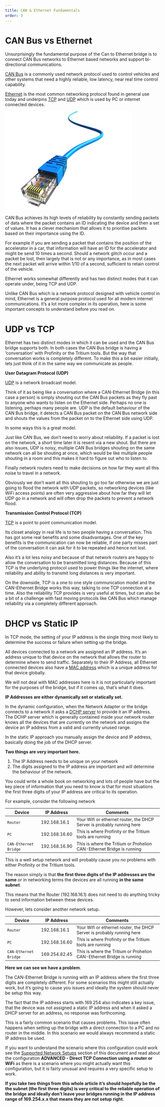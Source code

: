```yaml
---
title: CAN & Ethernet Fundamentals
order: 3
---
```


# CAN Bus vs Ethernet

Unsurprisingly the fundamental purpose of the Can to Ethernet bridge is to connect CAN Bus networks to Ethernet based networks and support bi-directional communications.

[CAN Bus](https://en.wikipedia.org/wiki/CAN_bus) is a commonly used network protocol used to control vehicles and other systems that need a highly reliable, low latency, near real time control capability. 

[Ethernet](https://en.wikipedia.org/wiki/Ethernet) is the most common networking protocol found in general use today and underpins [TCP](https://en.wikipedia.org/wiki/Transmission_Control_Protocol) and [UDP](https://en.wikipedia.org/wiki/User_Datagram_Protocol) which is used by PC or internet connected devices.

![Profinity](images/EthernetCable.jpg)

CAN Bus achieves its high levels of reliability by constantly sending packets of data where the packet contains an ID indicating the device and then a set of values. It has a clever mechanism that allows it to prioritise packets based on their importance using the ID. 

For example if you are sending a packet that contains the position of the accelerator in a car, that information will have an ID for the accelerator and might be send 10 times a second. Should a network glitch occur and a packet be lost, then largely that is not or any importance, as in most cases the next packet will arrive within 1/10 of a second, sufficient to retain control of the vehicle.

Ethernet works somewhat differently and has two distinct modes that it can operate under, being TCP and UDP. 

Unlike CAN Bus which is a network protocol designed with vehicle control in mind, Ethernet is a general purpose protocol used for all modern internet communications. It’s a lot more complex in its operation, here is some important concepts to understand before you read on.

# UDP vs TCP

Ethernet has two distinct modes in which it can be used and the CAN Bus bridge supports both. In both cases the CAN Bus bridge is having a ‘conversation’ with Profinity or the Tritium tools. But the way that conversation works is completely different. To make this a bit easier initially, lets just think of it in the same way we communicate as people.

**User Datagram Protocol (UDP)**

[UDP](https://en.wikipedia.org/wiki/User_Datagram_Protocol) is a network broadcast model. 

Think of it as being like a conversation where a CAN-Ethernet Bridge (in this case a person) is simply shouting out the CAN Bus packets as they fly past to anyone who wants to listen on the Ethernet side. Perhaps no one is listening, perhaps many people are. UDP is the default behaviour of the CAN Bus bridge, it detects a CAN Bus packet on the CAN Bus network side and shouts the values from the packet on to the Ethernet side using UDP.

In some ways this is a great model. 

Just like CAN Bus, we don’t need to worry about reliability. If a packet is lost on the network, a short time later it is resent via a new shout. But there are also issues, UDP is noisy, multiple CAN Bus bridges shouting on the same network can all be shouting at once, which would be like multiple people shouting in a room and this makes it hard to figure out who to listen to.

Finally network routers need to make decisions on how far they want all this noise to travel in a network. 

Obviously we don’t want all this shouting to go too far otherwise we are just going to flood the network with UDP packets, so networking devices (like WiFi access points) are often very aggressive about how far they will let UDP go in a network and will often drop the packets to prevent a network flood.

**Transmission Control Protocol (TCP)**

[TCP](https://en.wikipedia.org/wiki/Transmission_Control_Protocol) is a point to point communication model. 

Its closet analogy in real life is to two people having a conversation. This has got some real benefits and some disadvantages. One of the key benefits is the communication can now be reliable, if one party misses part of the conversation it can ask for it to be repeated and hence not lost. 

Also it’s a lot less noisy and because of that network routers are happy to allow the conversation to be transmitted long distances. Because of this TCP is the underlying protocol used to power things like the internet, where reliability and ability to transmit long distances is very important. 

On the downside, TCP is a one to one style communication model and the CAN-Ethernet Bridge works this way, talking to one TCP connection at a time. Also the reliability TCP provides is very useful at times, but can also be a bit of a challenge with fast moving protocols like CAN Bus which manage reliability via a completely different approach.


# DHCP vs Static IP

In TCP mode, the setting of your IP address is the single thing most likely to determine the success or failure when setting up the bridge.

All devices connected to a network are assigned an IP address. It’s an address unique to that device on the network that allows the router to determine where to send traffic. Separately to their IP Address, all Ethernet connected devices also have a [MAC address](https://en.wikipedia.org/wiki/MAC_address) which is a unique address for that device globally. 

We will not deal with MAC addresses here is it is not particularly important for the purposes of the bridge, but if it comes up, that’s what it does.

**IP Addresses are either dynamically set or statically set.** 

In the dynamic configuration, when the Network Adapter or the bridge connects to a network it asks a [DCHP server](https://en.wikipedia.org/wiki/Dynamic_Host_Configuration_Protocol) to provide it an IP address. The DCHP server which is generally contained inside your network router knows all the devices that are currently on the network and assigns the device an IP address from a valid and currently unused range. 

In the static IP approach you manually assign the device and IP address, basically doing the job of the DHCP server.

**Two things are very important here.**

1. The IP Address needs to be unique on your network
2. The digits assigned to the IP address are important and will determine the behaviour of the network.

You could write a whole book on networking and lots of people have but the key piece of information that you need to know is that for most situations the first three digits of your IP address are critical to its operation. 

For example, consider the following network

| Device                | IP Address    | Comments                                                               |
| --------------------- | ------------- | ---------------------------------------------------------------------- |
| `Router`              | 192.168.16.1  | Your Wifi or ethernet router, the DHCP Server is probably running here |
| `PC`                  | 192.168.16.60 | This is where Profinity or the Tritium tools are running               |
| `CAN-Ethernet Bridge` | 192.168.16.90 | This is where the Tritium or Prohelion CAN-Ethernet Bridge is running  |

This is a well setup network and will probably cause you no problems with either Profinity or the Tritium tools. 

The reason simply is that **the first three digits of the IP addresses are the same** or in networking terms the devices are all running **in the same subnet**.

This means that the Router (192.168.16.1) does not need to do anything tricky to send information between these devices. 

However, lets consider another network setup.

| Device                | IP Address    | Comments                                                               |
| --------------------- | ------------- | ---------------------------------------------------------------------- |
| `Router`              | 192.168.16.1  | Your Wifi or ethernet router, the DHCP Server is probably running here |
| `PC`                  | 192.168.16.60 | This is where Profinity or the Tritium tools are running               |
| `CAN-Ethernet Bridge` | 169.254.82.45 | This is where the Tritium or Prohelion CAN-Ethernet Bridge is running  |


**Here we can see we have a problem**. 

The CAN-Ethernet Bridge is running with an IP address where the first three digits are completely different. For some scenarios this might still actually work, but it’s going to cause you issues and ideally the system should never be setup this way.

The fact that the IP address starts with 169.254 also indicates a key issue, that the device was not assigned a static IP address and when it asked a DHCP server for an address, no response was forthcoming. 

This is a fairly common scenario that causes problems.  This issue often happens when setting up the bridge with a direct connection to a PC and no router in the middle. In this scenario we would always recommend a static IP address be used.

If you want to understand the scenario where this configuration could work see the [Supported Network Setups](40_Supported_Network_Setups.md) section of this document and read about the configuration **ADVANCED - Direct TCP Connection using a router or WiFi** as there is a scenario where you might actually want this configuration, but it is fairly unusual and requires a very specific setup to work.

**If you take two things from this whole article it’s should hopefully be the the subnet (the first three digits) is very critical to the reliable operation of the bridge and ideally don’t leave your bridges running in the IP address range of 169.254.x.x that means they are not setup right.**